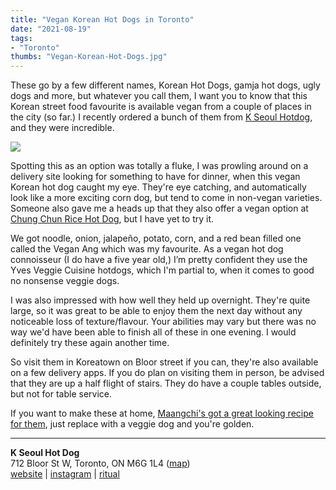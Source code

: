 ```yaml
---
title: "Vegan Korean Hot Dogs in Toronto"
date: "2021-08-19"
tags:
- "Toronto"
thumbs: "Vegan-Korean-Hot-Dogs.jpg"
---
```


These go by a few different names, Korean Hot Dogs, gamja hot dogs, ugly dogs and more, but whatever you call them, I want you to know that this Korean street food favourite is available vegan from a couple of places in the city (so far.) I recently ordered a bunch of them from [K Seoul Hotdog](https://kseoulhotdog.com), and they were incredible.

![](images/Vegan-Korean-Hot-Dogs-1024x789.jpg)

Spotting this as an option was totally a fluke, I was prowling around on a delivery site looking for something to have for dinner, when this vegan Korean hot dog caught my eye. They're eye catching, and automatically look like a more exciting corn dog, but tend to come in non-vegan varieties. Someone also gave me a heads up that they also offer a vegan option at [Chung Chun Rice Hot Dog](https://chungchunricedog.ca), but I have yet to try it.

We got noodle, onion, jalapeño, potato, corn, and a red bean filled one called the Vegan Ang which was my favourite. As a vegan hot dog connoisseur (I do have a five year old,) I’m pretty confident they use the Yves Veggie Cuisine hotdogs, which I'm partial to, when it comes to good no nonsense veggie dogs.

I was also impressed with how well they held up overnight. They're quite large, so it was great to be able to enjoy them the next day without any noticeable loss of texture/flavour. Your abilities may vary but there was no way we'd have been able to finish all of these in one evening. I would definitely try these again another time.

So visit them in Koreatown on Bloor street if you can, they're also available on a few delivery apps. If you do plan on visiting them in person, be advised that they are up a half flight of stairs. They do have a couple tables outside, but not for table service.

If you want to make these at home, [Maangchi's got a great looking recipe for them](https://www.maangchi.com/recipe/gamja-hotdog), just replace with a veggie dog and you're golden.

* * *

**K Seoul Hot Dog**  
712 Bloor St W, Toronto, ON M6G 1L4 ([map](https://www.google.com/maps/place/43°39'49.5%22N+79°25'04.3%22W/@43.663755,-79.417866,16z/data=!4m5!3m4!1s0x0:0x0!8m2!3d43.663755!4d-79.417866))  
[website](https://kseoulhotdog.com) | [instagram](https://www.instagram.com/kseoulhotdog/) | [ritual](https://ritual.co/order/k-seoul-hotdog-bloor-christie-toronto/2af8?r=JAPANHAKOWEB&utm_source=partner-link&utm_medium=website)
